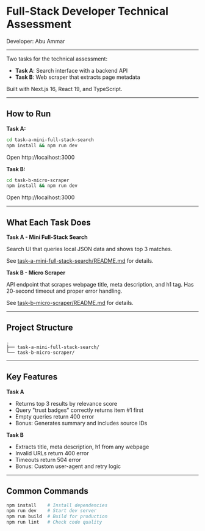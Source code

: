 # Full-Stack Developer Technical Assessment

Developer: Abu Ammar

---

Two tasks for the technical assessment:
- **Task A**: Search interface with a backend API
- **Task B**: Web scraper that extracts page metadata

Built with Next.js 16, React 19, and TypeScript.

---

## How to Run

**Task A:**
```bash
cd task-a-mini-full-stack-search
npm install && npm run dev
```
Open http://localhost:3000

**Task B:**
```bash
cd task-b-micro-scraper
npm install && npm run dev
```
Open http://localhost:3000

---

## What Each Task Does

**Task A - Mini Full-Stack Search**

Search UI that queries local JSON data and shows top 3 matches.

See [task-a-mini-full-stack-search/README.md](task-a-mini-full-stack-search/README.md) for details.

**Task B - Micro Scraper**

API endpoint that scrapes webpage title, meta description, and h1 tag. Has 20-second timeout and proper error handling.

See [task-b-micro-scraper/README.md](task-b-micro-scraper/README.md) for details.

---

## Project Structure

```
.
├── task-a-mini-full-stack-search/
└── task-b-micro-scraper/
```

---

## Key Features

**Task A**
- Returns top 3 results by relevance score
- Query "trust badges" correctly returns item #1 first
- Empty queries return 400 error
- Bonus: Generates summary and includes source IDs

**Task B**
- Extracts title, meta description, h1 from any webpage
- Invalid URLs return 400 error
- Timeouts return 504 error
- Bonus: Custom user-agent and retry logic

---

## Common Commands

```bash
npm install    # Install dependencies
npm run dev    # Start dev server
npm run build  # Build for production
npm run lint   # Check code quality
```

